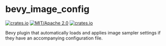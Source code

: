 # bevy_image_config

[![crates.io](https://img.shields.io/crates/v/bevy_image_config)](https://crates.io/crates/bevy_image_config)
[![MIT/Apache 2.0](https://img.shields.io/badge/license-MIT%2FApache-blue.svg)](https://github.com/ickshonpe/bevy_image_config)
[![crates.io](https://img.shields.io/crates/d/bevy_image_config)](https://crates.io/crates/bevy_image_config)


Bevy plugin that automatically loads and applies image sampler settings if they have an accompanying configuration file.





